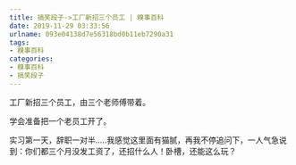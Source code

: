 ```yaml
---
title: 搞笑段子->工厂新招三个员工 | 糗事百科
date: 2019-11-29 03:33:56
urlname: 093e04138d7e56318bd0b11eb7290a31
tags: 
- 糗事百科
categories:
- 糗事百科
- 搞笑段子
---
```

工厂新招三个员工，由三个老师傅带着。

学会准备把一个老员工开了。

实习第一天，辞职一对半.....我感觉这里面有猫腻，再我不停追问下，一人气急说到：你们都三个月没发工资了，还招什么人！卧槽，还能这么玩？


